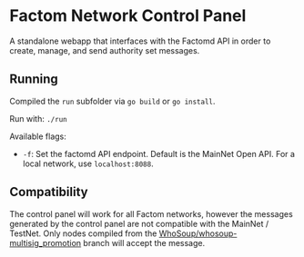 # Factom Network Control Panel

A standalone webapp that interfaces with the Factomd API in order to create, manage, and send authority set messages.

## Running

Compiled the `run` subfolder via `go build` or `go install`.

Run with: `./run` 

Available flags:
* `-f`: Set the factomd API endpoint. Default is the MainNet Open API. For a local network, use `localhost:8088`.

## Compatibility

The control panel will work for all Factom networks, however the messages generated by the control panel are not compatible with the MainNet / TestNet. Only nodes compiled from the [WhoSoup/whosoup-multisig_promotion](https://github.com/WhoSoup/factomd/tree/whosoup-multisig_promotion) branch will accept the message. 